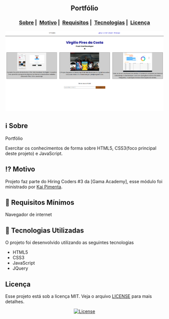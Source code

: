 <h2 align="center">Portfólio</h2>

<h3 align="center">
  <a href="#information_source-sobre">Sobre</a>&nbsp;|&nbsp;
  <a href="#interrobang-motivo">Motivo</a>&nbsp;|&nbsp;
  <a href="#seedling-requisitos-mínimos">Requisitos</a>&nbsp;|&nbsp;
  <a href="#rocket-tecnologias-utilizadas">Tecnologias</a>&nbsp;|&nbsp;
  <a href="#licença">Licença</a>
</h3>

<p align="center">
  <img src="./img/portfolio.png" width="600">
</p>

## :information_source: Sobre

Portfólio

Exercitar os conhecimentos de forma sobre HTML5, CSS3(foco principal deste projeto) e JavaScript. 

## :interrobang: Motivo

Projeto faz parte do Hiring Coders #3 da [Gama Academy], esse módulo foi ministrado por [Kai Pimenta](https://github.com/kpmnta).


## :seedling: Requisitos Mínimos

Navegador de internet

## :rocket: Tecnologias Utilizadas 

O projeto foi desenvolvido utilizando as seguintes tecnologias

- HTML5
- CSS3
- JavaScript
- JQuery

## Licença 

Esse projeto está sob a licença MIT. Veja o arquivo [LICENSE](LICENSE) para mais detalhes.

<p align="center">
  <a href="LICENSE">
    <img alt="License" src="https://img.shields.io/badge/license-MIT-%23F8952D">
  </a>
</p>
